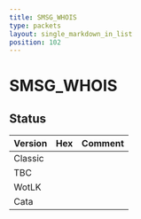 ```yaml
---
title: SMSG_WHOIS
type: packets
layout: single_markdown_in_list
position: 102
---
```


# SMSG_WHOIS

## Status

Version | Hex | Comment
---------- | ---------- | ---------- 
Classic |  |  
TBC |  |  
WotLK |  |  
Cata |  |  
